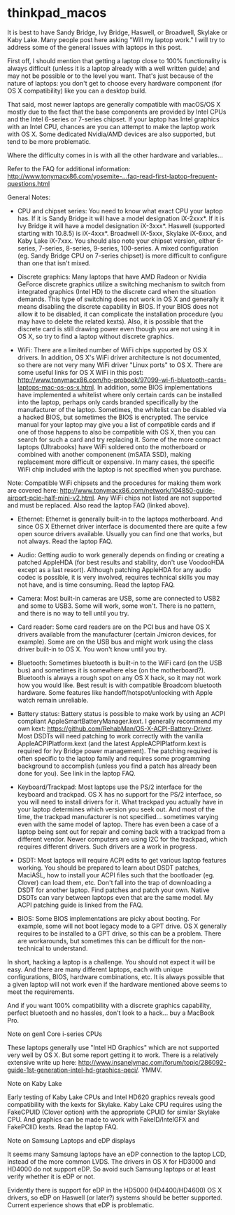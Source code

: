 # thinkpad_macos
It is best to have Sandy Bridge, Ivy Bridge, Haswell, or Broadwell, Skylake or Kaby Lake.
Many people post here asking "Will my laptop work." I will try to address some of the general issues with laptops in this post.

First off, I should mention that getting a laptop close to 100% functionality is always difficult (unless it is a laptop already with a well written guide) and may not be possible or to the level you want. That's just because of the nature of laptops: you don't get to choose every hardware component (for OS X compatibility) like you can a desktop build.

That said, most newer laptops are generally compatible with macOS/OS X mostly due to the fact that the base components are provided by Intel CPUs and the Intel 6-series or 7-series chipset. If your laptop has Intel graphics with an Intel CPU, chances are you can attempt to make the laptop work with OS X. Some dedicated Nvidia/AMD devices are also supported, but tend to be more problematic.

Where the difficulty comes in is with all the other hardware and variables...

Refer to the FAQ for additional information: http://www.tonymacx86.com/yosemite-...faq-read-first-laptop-frequent-questions.html


General Notes:

- CPU and chipset series: You need to know what exact CPU your laptop has. If it is Sandy Bridge it will have a model designation iX-2xxx*. If it is Ivy Bridge it will have a model designation iX-3xxx*. Haswell (supported starting with 10.8.5) is iX-4xxx*. Broadwell iX-5xxx, Skylake iX-6xxx, and Kaby Lake iX-7xxx. You should also note your chipset version, either 6-series, 7-series, 8-series, 9-series, 100-series. A mixed configuration (eg. Sandy Bridge CPU on 7-series chipset) is more difficult to configure than one that isn't mixed.

- Discrete graphics: Many laptops that have AMD Radeon or Nvidia GeForce discrete graphics utilize a switching mechanism to switch from integrated graphics (Intel HD) to the discrete card when the situation demands. This type of switching does not work in OS X and generally it means disabling the discrete capability in BIOS. If your BIOS does not allow it to be disabled, it can complicate the installation procedure (you may have to delete the related kexts). Also, it is possible that the discrete card is still drawing power even though you are not using it in OS X, so try to find a laptop without discrete graphics.

- WiFi: There are a limited number of WiFi chips supported by OS X drivers. In addition, OS X's WiFi driver architecture is not documented, so there are not very many WiFi driver "Linux ports" to OS X. There are some useful links for OS X WiFi in this post: http://www.tonymacx86.com/hp-probook/97099-wi-fi-bluetooth-cards-laptops-mac-os-os-x.html. In addition, some BIOS implementations have implemented a whitelist where only certain cards can be installed into the laptop, perhaps only cards branded specifically by the manufacturer of the laptop. Sometimes, the whitelist can be disabled via a hacked BIOS, but sometimes the BIOS is encrypted. The service manual for your laptop may give you a list of compatible cards and if one of those happens to also be compatible with OS X, then you can search for such a card and try replacing it. Some of the more compact laptops (Ultrabooks) have WiFi soldered onto the motherboard or combined with another componenent (mSATA SSD), making replacement more difficult or expensive. In many cases, the specific WiFi chip included with the laptop is not specified when you purchase.

Note: Compatible WiFi chipsets and the procedures for making them work are covered here: http://www.tonymacx86.com/network/104850-guide-airport-pcie-half-mini-v2.html. Any WiFi chips not listed are not supported and must be replaced. Also read the laptop FAQ (linked above).

- Ethernet: Ethernet is generally built-in to the laptops motherboard. And since OS X Ethernet driver interface is documented there are quite a few open source drivers available. Usually you can find one that works, but not always. Read the laptop FAQ.

- Audio: Getting audio to work generally depends on finding or creating a patched AppleHDA (for best results and stability, don't use VoodooHDA except as a last resort). Although patching AppleHDA for any audio codec is possible, it is very involved, requires technical skills you may not have, and is time consuming. Read the laptop FAQ.

- Camera: Most built-in cameras are USB, some are connected to USB2 and some to USB3. Some will work, some won't. There is no pattern, and there is no way to tell until you try.

- Card reader: Some card readers are on the PCI bus and have OS X drivers available from the manufacturer (certain Jmicron devices, for example). Some are on the USB bus and might work using the class driver built-in to OS X. You won't know until you try.

- Bluetooth: Sometimes bluetooth is built-in to the WiFi card (on the USB bus) and sometimes it is somewhere else (on the motherboard?). Bluetooth is always a rough spot on any OS X hack, so it may not work how you would like. Best result is with compatible Broadcom bluetooth hardware. Some features like handoff/hotspot/unlocking with Apple watch remain unreliable.

- Battery status: Battery status is possible to make work by using an ACPI compliant AppleSmartBatteryManager.kext. I generally recommend my own kext: https://github.com/RehabMan/OS-X-ACPI-Battery-Driver. Most DSDTs will need patching to work correctly with the vanilla AppleACPIPlatform.kext (and the latest AppleACPIPlatform.kext is required for Ivy Bridge power management). The patching required is often specific to the laptop family and requires some programming background to accomplish (unless you find a patch has already been done for you). See link in the laptop FAQ.

- Keyboard/Trackpad: Most laptops use the PS/2 interface for the keyboard and trackpad. OS X has no support for the PS/2 interface, so you will need to install drivers for it. What trackpad you actually have in your laptop determines which version you seek out. And most of the time, the trackpad manufacturer is not specified... sometimes varying even with the same model of laptop. There has even been a case of a laptop being sent out for repair and coming back with a trackpad from a different vendor. Newer computers are using I2C for the trackpad, which requires different drivers. Such drivers are a work in progress.

- DSDT: Most laptops will require ACPI edits to get various laptop features working. You should be prepared to learn about DSDT patches, MaciASL, how to install your ACPI files such that the bootloader (eg. Clover) can load them, etc. Don't fall into the trap of downloading a DSDT for another laptop. Find patches and patch your own. Native DSDTs can vary between laptops even that are the same model. My ACPI patching guide is linked from the FAQ.

- BIOS: Some BIOS implementations are picky about booting. For example, some will not boot legacy mode to a GPT drive. OS X generally requires to be installed to a GPT drive, so this can be a problem. There are workarounds, but sometimes this can be difficult for the non-technical to understand.

In short, hacking a laptop is a challenge. You should not expect it will be easy. And there are many different laptops, each with unique configurations, BIOS, hardware combinations, etc. It is always possible that a given laptop will not work even if the hardware mentioned above seems to meet the requirements. 

And if you want 100% compatibility with a discrete graphics capability, perfect bluetooth and no hassles, don't look to a hack... buy a MacBook Pro.


Note on gen1 Core i-series CPUs

These laptops generally use "Intel HD Graphics" which are not supported very well by OS X. But some report getting it to work. There is a relatively extensive write up here: http://www.insanelymac.com/forum/topic/286092-guide-1st-generation-intel-hd-graphics-qeci/. YMMV.


Note on Kaby Lake

Early testing of Kaby Lake CPUs and Intel HD620 graphics reveals good compatibility with the kexts for Skylake. Kaby Lake CPU requires using the FakeCPUID (Clover option) with the appropriate CPUID for similar Skylake CPU. And graphics can be made to work with FakeID/IntelGFX and FakePCIID kexts. Read the laptop FAQ.


Note on Samsung Laptops and eDP displays

It seems many Samsung laptops have an eDP connection to the laptop LCD, instead of the more common LVDS. The drivers in OS X for HD3000 and HD4000 do not support eDP. So avoid such Samsung laptops or at least verify whether it is eDP or not.

Evidently there is support for eDP in the HD5000 (HD4400/HD4600) OS X drivers, so eDP on Haswell (or later?) systems should be better supported. Current experience shows that eDP is problematic.
